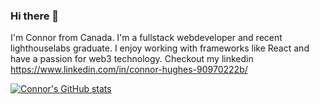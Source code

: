 ### Hi there 👋

I'm Connor from Canada. I'm a fullstack webdeveloper and recent lighthouselabs graduate. I enjoy working with frameworks like React and have a passion for web3 technology. Checkout my linkedin https://www.linkedin.com/in/connor-hughes-90970222b/

[![Connor's GitHub stats](https://github-readme-stats.vercel.app/api?username=SeanConnorz)](https://github.com/anuraghazra/github-readme-stats)
